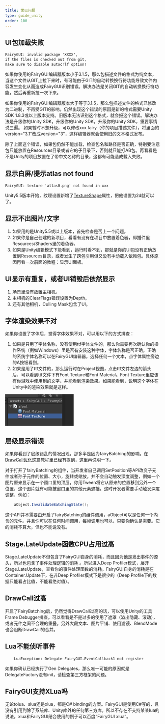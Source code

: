 ```yaml
---
title: 常见问题
type: guide_unity
order: 100
---
```


## UI包加载失败

```
FairyGUI: invalid package 'XXXX', 
if the files is checked out from git, 
make sure to disable autocrlf option!
```

如果你使用的FairyGUI编辑器版本小于3.1.5，那么包描述文件的格式为纯文本，当这个文件从GIT上拉下来时，有可能由于GIT的自动转换换行符功能导致文件内容发生变化从而造成FairyGUI识别错误。解决办法是关闭GIT的自动转换换行符功能，然后再重新拉一次下来。

如果你使用的FairyGUI编辑器版本大于等于3.1.5，那么包描述文件的格式已修改为二进制，不再受GIT的影响。仍然出现这个错误的原因是新的格式需要Unity SDK 1.8.3或以上版本支持。旧版本无法识别这个格式，就会报这个错误。解决办法是升级你的Unity SDK，升级你的Unity SDK，升级你的Unity SDK，重要事情说三遍。
如果暂时不想升级，可以修改xxx.fairy（你的项目描述文件），将里面的version="3.1"改成version="3"，这样编辑器就会使用旧的文本格式发布。

除了上面这个错误，如果包仍然不能加载，检查包名和路径是否正确，特别要注意包只能放置在Resources目录或者它的子目录下，否则就只能打AB包。再看看是不是Unity的项目放置在了带中文名称的目录，这都有可能造成载入失败。

## 显示白屏/提示atlas not found

```
FairyGUI: texture 'atlas0.png' not found in xxx
```

Unity5.5版本开始，纹理设置新增了[TextureShape](http://ask.fairygui.com/?/question/1)属性，把他设置为2d就可以了。 

## 显示不出图片/文字

1. 如果用的是Unity5.5或以上版本，首先检查是否上一个问题。
2. 如果你是自己创建的新项目，看看有没有在项目中放置着色器，即插件里Resources/Shaders里的着色器。
3. 如果是Unity编辑模式下能看到，运行时看不到，那就是你的UI包没有正确放置到Resources目录，或者发生了跨包引用但又没有手动载入依赖包。具体原因再看一次前面的教程：显示UI面板。

## UI显示有重复，或者UI销毁后依然显示
1. 场景里没有放置主相机。
2. 主相机的ClearFlags错误设置为Depth。
3. 还有其他相机，Culling Mask包含了UI。

## 字体渲染效果不对

如果你设置了字体后，觉得字体效果不对，可以用以下的方式排查：

1. 如果是只用了字体名称，没有使用ttf字体文件的，那么你需要再次确认你的操作系统（例如Windows）里是否有安装这种字体，字体名称是否正确。正确的系统字体名称可以在FairyGUI编辑器，选择任何一个文本，点字体属性旁边的A按钮看到。
2. 如果是用了ttf文件的，那么运行时在Project视图，点击ttf文件左边的箭头后，可以看到ttf文件下有Font Texture和Font Material。Font Texture里应该有你游戏中使用到的文字，并能看到渲染效果。如果能看到，说明这个字体在Unity中的渲染效果就是这样。

![](../../images/20170808230450.png)

## 层级显示错误

如果你看到了层级错乱的情况出现，那多半是因为fairyBatching的影响。在[DrawCall优化](drawcall.html)这篇教程里已经有提到，这里再说明一下。

对于打开了fairyBatching的组件，当开发者自己调用SetPosition等API改变子元件或者孙子元件的位置、大小，旋转或缩放，并不会自动触发深度调整，例如一个图片原来显示在一个窗口里的顶层，你用Tween将它从原来的位置移到另外一个位置，这个图片就有可能被窗口里的其他元素遮挡。这时开发者需要手动触发深度调整，例如：

```csharp
    aObject.InvalidateBatchingState();
```

这个API并不需要由开启了fairyBatching的组件调用，aObject可以是任何一个内含的元件。并且你可以在任何时间调用，每帧调用也可以，只要你确认是需要。它的消耗不算大，但也不能说没有。

## Stage.LateUpdate函数CPU占用过高

Stage.LateUpdate不但包含了FairyGUI自身的消耗，而且因为他是发出事件的源头，所以也包含了事件处理逻辑的消耗 。所以进入Deep Profiler模式，展开Stage.LateUpdate，查看你的事件处理函数的消耗。FairyGUI自身的消耗是在Container.Update下，在非Deep Profiler模式下是很少的（Deep Profile下的数据只能看占比值，不能看绝对值）。

## DrawCall过高

开启了FairyBatching后，仍然觉得DrawCall过高的话，可以使用Unity的工具Frame Debugger排查。可以看看是不是过多的使用了遮罩（溢出隐藏、滚动），或者元件之间不合理的重叠。另外大段文本、图片平铺、使用滤镜、BlendMode也会阻断DrawCall的合并。

## Lua不能侦听事件

```
    LuaException: Delegate FairyGUI.EventCallback1 not register
```

如果你确认已经执行了Gen Delegates，那么唯一可能的原因就是DelegateFactory没有init，请检查第三方框架的问题。

## FairyGUI支持XLua吗

无论tolua、slua还是xlua，都是C# binding的方案。FairyGUI是使用C#写的，且没有引用到除了系统库、Unity库外的任何第三方库，所以不存在不支持某某lua的说法。xlua和FairyGUI结合使用的例子可以百度“FairyGUI xlua”。


